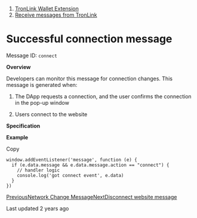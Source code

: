   1. [TronLink Wallet Extension](/tronlink-wallet-extension)
  2. [Receive messages from TronLink](/tronlink-wallet-extension/receive-messages-from-tronlink)



# Successful connection message

Message ID: `connect`

**Overview**

Developers can monitor this message for connection changes. This message is generated when:

  1. The DApp requests a connection, and the user confirms the connection in the pop-up window

  2. Users connect to the website




**Specification**

**Example**

Copy
    
    
    window.addEventListener('message', function (e) {
      if (e.data.message && e.data.message.action == "connect") {
        // handler logic
        console.log('got connect event', e.data)
      }
    })

[PreviousNetwork Change Message](/tronlink-wallet-extension/receive-messages-from-tronlink/network-change-message)[NextDisconnect website message](/tronlink-wallet-extension/receive-messages-from-tronlink/disconnect-website-message)

Last updated 2 years ago

